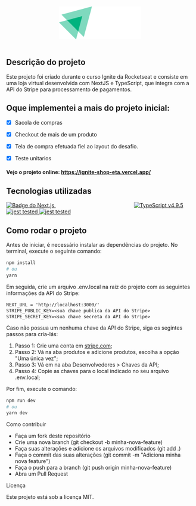 <br/>
<div align="center">

  <img src="./preview/logo.svg" width="220" alt="Ignite Shop">

</div>
<br/>

## Descrição do projeto

Este projeto foi criado durante o curso Ignite da Rocketseat e consiste em uma loja virtual desenvolvida com NextJS e TypeScript, que integra com a API do Stripe para processamento de pagamentos. 

## Oque implementei a mais do projeto inicial:
- [x] Sacola de compras
- [x] Checkout de mais de um produto
- [x] Tela de compra efetuada fiel ao layout do desafio.
- [x] Teste unitarios


#### Vejo o projeto online: https://ignite-shop-eta.vercel.app/


## Tecnologias utilizadas


<a href="https://nextjs.org/" style="margin-right: 210px">
  <img src="https://img.shields.io/badge/Next.js-13.1.6-black?style=flat-square&logo=next.js" alt="Badge do Next.js" width="180" height="30">
</a>

<a href="https://www.typescriptlang.org/">
  <img src="https://img.shields.io/badge/TypeScript-v4.9.5-blue?logo=typescript&style=flat-square" alt="TypeScript v4.9.5" width="180" height="30">
</a>

<a href="https://jestjs.io/">
  <img src="https://img.shields.io/badge/Jest-tested-15C213.svg?logo=jest&labelColor=99424f&style=flat-square" alt="jest tested" width="180" height="30">
</a>

<a href="https://stripe.com/">
  <img src="https://img.shields.io/badge/Stripe-Payments-blue?logo=stripe&style=flat-square" alt="jest tested" width="180" height="30">
</a>




## Como rodar o projeto

Antes de iniciar, é necessário instalar as dependências do projeto. No terminal, execute o seguinte comando:

```bash
npm install
# ou
yarn

```

Em seguida, crie um arquivo .env.local na raiz do projeto com as seguintes informações da API do Stripe:

```env
NEXT_URL = 'http://localhost:3000/'
STRIPE_PUBLIC_KEY=<sua chave publica da API do Stripe>
STRIPE_SECRET_KEY=<sua chave secreta da API do Stripe>
```
Caso não possua um nenhuma chave da API do Stripe, siga os segintes passos para cria-lás:

1. Passo 1: Crie uma conta em <a href="https://stripe.com">stripe.com</a>;
2. Passo 2: Vá na aba produtos e adicione produtos, escolha a opção "Uma única vez";
3. Passo 3: Vá em na aba Desenvolvedores > Chaves da API;
4. Passo 4: Copie as chaves para o local indicado no seu arquivo .env.local;

Por fim, execute o comando:

```bash
npm run dev
# ou
yarn dev
```

Como contribuir

- Faça um fork deste repositório
- Crie uma nova branch (git checkout -b minha-nova-feature)
- Faça suas alterações e adicione os arquivos modificados (git add .)
- Faça o commit das suas alterações (git commit -m "Adiciona minha nova feature")
- Faça o push para a branch (git push origin minha-nova-feature)
- Abra um Pull Request

Licença

Este projeto está sob a licença MIT.

